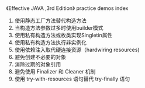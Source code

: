 《Effective JAVA ,3rd Edition》 practice demos index


1. 使用静态工厂方法替代构造方法
2. 当构造方法参数过多时使用builder模式
3. 使用私有构造方法或枚类实现Singletin属性
4. 使用私有构造方法执行非实例化
5. 使用依赖注入取代硬连接资源（hardwiring resources)
6. 避免创建不必要的对象
7. 消除过期的对象引用
8. 避免使用 Finalizer 和 Cleaner 机制
9. 使用 try-with-resources 语句替代 try-finally 语句

